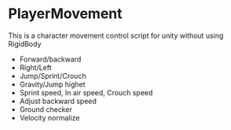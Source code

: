 
# PlayerMovement
This is a character movement control script for unity without using RigidBody

- Forward/backward
- Right/Left
- Jump/Sprint/Crouch
- Gravity/Jump highet
- Sprint speed, In air speed, Crouch speed
- Adjust backward speed
- Ground checker
- Velocity normalize
